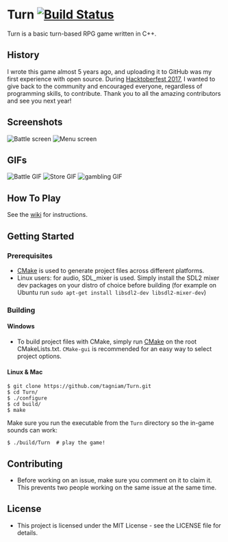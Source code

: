 # Turn [![Build Status](https://travis-ci.org/tagniam/Turn.svg?branch=master)](https://travis-ci.org/tagniam/Turn)
Turn is a basic turn-based RPG game written in C++. 

## History
I wrote this game almost 5 years ago, and uploading it to GitHub was my first experience with open source. During [Hacktoberfest 2017](https://hacktoberfest.digitalocean.com/), I wanted to give back to the community and encouraged everyone, regardless of programming skills, to contribute. Thank you to all the amazing contributors and see you next year!

## Screenshots

![Battle screen](screenshots/battle.png)
![Menu screen](screenshots/menu.png)

## GIFs
![Battle GIF](screenshots/)
![Store GIF](screenshots/)
![gambling GIF](screenshots/)
## How To Play
See the [wiki](https://github.com/tagniam/Turn/wiki) for instructions.

## Getting Started
### Prerequisites
* [CMake](https://cmake.org) is used to generate project files across different platforms.
* Linux users: for audio, SDL_mixer is used. Simply install the SDL2 mixer dev packages on your distro of choice before building (for example on Ubuntu run `sudo apt-get install libsdl2-dev libsdl2-mixer-dev`)

### Building
#### Windows
* To build project files with CMake, simply run [CMake](https://cmake.org/) on the root CMakeLists.txt. `CMake-gui` is recommended for an easy way to select project options.

#### Linux & Mac
```shell
$ git clone https://github.com/tagniam/Turn.git
$ cd Turn/
$ ./configure
$ cd build/
$ make
```

Make sure you run the executable from the `Turn` directory so the in-game sounds can work:
```shell
$ ./build/Turn  # play the game!
```

## Contributing
* Before working on an issue, make sure you comment on it to claim it. This prevents two people working on the same issue at the same time.

## License
* This project is licensed under the MIT License - see the LICENSE file for details.

